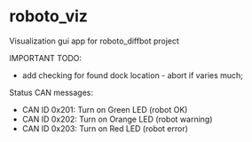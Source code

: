 # roboto_viz
Visualization gui app for roboto_diffbot project

IMPORTANT TODO: 
- add checking for found dock location - abort if varies much;

Status CAN messages:
  - CAN ID 0x201: Turn on Green LED (robot OK)
  - CAN ID 0x202: Turn on Orange LED (robot warning)
  - CAN ID 0x203: Turn on Red LED (robot error)
